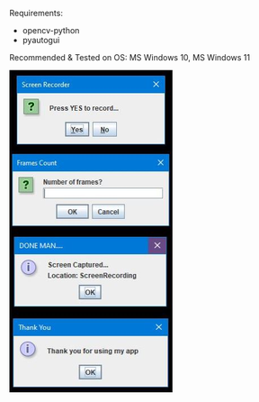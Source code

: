 Requirements:
- opencv-python
- pyautogui


Recommended & Tested on OS: MS Windows 10, MS Windows 11

![Screen Recorder Image](https://github.com/pratik139patel/Screen-Recorder/blob/master/Screen-Recorder-Screenshot.JPG)
